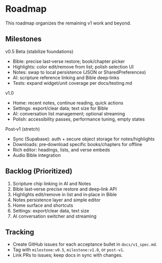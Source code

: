# Roadmap

This roadmap organizes the remaining v1 work and beyond.

## Milestones

v0.5 Beta (stabilize foundations)
- Bible: precise last‑verse restore; book/chapter picker
- Highlights: color edit/remove from list; polish selection UI
- Notes: swap to local persistence (JSON or SharedPreferences)
- AI: scripture reference linking and Bible deep‑links
- Tests: expand widget/unit coverage per docs/testing.md

v1.0
- Home: recent notes, continue reading, quick actions
- Settings: export/clear data; text size for Bible
- AI: conversation list management; optional streaming
- Polish: accessibility passes, performance tuning, empty states

Post‑v1 (stretch)
- Sync (Supabase): auth + secure object storage for notes/highlights
- Downloads: pre‑download specific books/chapters for offline
- Rich editor: headings, lists, and verse embeds
- Audio Bible integration

## Backlog (Prioritized)

1. Scripture chip linking in AI and Notes
2. Bible last‑verse precise restore and deep‑link API
3. Highlights edit/remove in list and in‑place in Bible
4. Notes persistence layer and simple editor
5. Home surface and shortcuts
6. Settings: export/clear data, text size
7. AI conversation switcher and streaming

## Tracking

- Create GitHub issues for each acceptance bullet in `docs/v1_spec.md`.
- Tag with `milestone:v0.5`, `milestone:v1.0`, or `post‑v1`.
- Link PRs to issues; keep docs in sync with changes.

